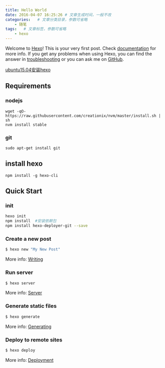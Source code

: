 ```yaml
---
title: Hello World
date: 2016-04-07 16:25:26 # 文章生成时间，一般不改
categories:   # 文章分类目录，参数可省略
    - 随笔
tags:   # 文章标签，参数可省略
    - hexo
---
```

Welcome to [Hexo](https://hexo.io/)! This is your very first post. Check [documentation](https://hexo.io/docs/) for more info. If you get any problems when using Hexo, you can find the answer in [troubleshooting](https://hexo.io/docs/troubleshooting.html) or you can ask me on [GitHub](https://github.com/hexojs/hexo/issues).
<!--more-->
[ubuntu15.04安装hexo](http://www.linuxdiyf.com/linux/18320.html)
## Requirements

### nodejs
```
wget -qO- https://raw.githubusercontent.com/creationix/nvm/master/install.sh | sh
nvm install stable
```

### git
```
sudo apt-get install git
```

## install hexo
```
npm install -g hexo-cli  
```

## Quick Start

### init 
```bash
hexo init
npm install  #安装依赖包
npm install hexo-deployer-git --save
```
### Create a new post

``` bash
$ hexo new "My New Post"
```

More info: [Writing](https://hexo.io/docs/writing.html)

### Run server

``` bash
$ hexo server
```

More info: [Server](https://hexo.io/docs/server.html)

### Generate static files

``` bash
$ hexo generate
```

More info: [Generating](https://hexo.io/docs/generating.html)

### Deploy to remote sites

``` bash
$ hexo deploy
```

More info: [Deployment](https://hexo.io/docs/deployment.html)
